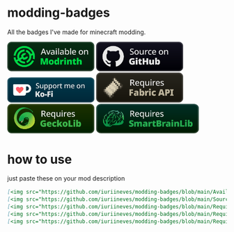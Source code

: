 # modding-badges
All the badges I've made for minecraft modding.

[<img src="https://github.com/iuriineves/modding-badges/blob/main/Available%20on%20Modrinth.png?raw=true" width="200"/>](https://modrinth.com/)
[<img src="https://github.com/iuriineves/modding-badges/blob/main/Source%20on%20GitHub.png?raw=true" width="200"/>](https://github.com/iuriineves/Neves-Capybaras)
[<img src="https://github.com/iuriineves/modding-badges/blob/main/Support%20me%20on%20Ko-Fi.png?raw=true" width="200"/>](https://ko-fi.com/iuriineves)
[<img src="https://github.com/iuriineves/modding-badges/blob/main/Requires%20Fabric%20API.png?raw=true" alt="Requires Fabric API" width="200"/>](https://modrinth.com/mod/fabric-api)
[<img src="https://github.com/iuriineves/modding-badges/blob/main/Requires%20GeckoLib.png" alt="Requires Fabric API" width="200"/>](https://modrinth.com/mod/geckolib)
[<img src="https://github.com/iuriineves/modding-badges/blob/main/Requires%20SBL.png" alt="Requires Fabric API" width="236"/>](https://modrinth.com/mod/smartbrainlib)

# how to use

just paste these on your mod description

```markdown
[<img src="https://github.com/iuriineves/modding-badges/blob/main/Available%20on%20Modrinth.png?raw=true" width="200"/>](https://modrinth.com/)
[<img src="https://github.com/iuriineves/modding-badges/blob/main/Source%20on%20GitHub.png?raw=true" width="200"/>](https://modrinth.com/)
[<img src="https://github.com/iuriineves/modding-badges/blob/main/Requires%20Fabric%20API.png?raw=true" alt="Requires Fabric API" width="200"/>](https://modrinth.com/mod/fabric-api)
[<img src="https://github.com/iuriineves/modding-badges/blob/main/Requires%20GeckoLib.png" alt="Requires Fabric API" width="200"/>](https://modrinth.com/mod/geckolib)
[<img src="https://github.com/iuriineves/modding-badges/blob/main/Requires%20SBL.png" alt="Requires Fabric API" width="236"/>](https://modrinth.com/mod/smartbrainlib)
```

